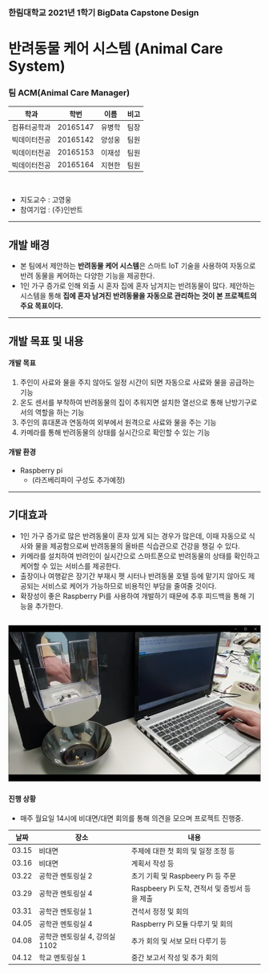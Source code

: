 ### 한림대학교 2021년 1학기 BigData Capstone Design
# 반려동물 케어 시스템 (Animal Care System)

### 팀 ACM(Animal Care Manager)
|학과|학번|이름|비고|
|----------|---------|----------|---------|
|컴퓨터공학과|20165147|유병학|팀장|
|빅데이터전공|20165142|양성웅|팀원|
|빅데이터전공|20165153|이재성|팀원|
|빅데이터전공|20165164|지현한|팀원|
<br>

- 지도교수 : 고영웅 
- 참여기업 : (주)인반트

----------------------
## 개발 배경
- 본 팀에서 제안하는 **반려동물 케어 시스템**은 스마트 IoT 기술을 사용하여 자동으로 반려 동물을 케어하는 다양한 기능을 제공한다. 
- 1인 가구 증가로 인해 외출 시 혼자 집에 혼자 남겨지는 반려동물이 많다. 제안하는 시스템을 통해 **집에 혼자 남겨진 반려동물을 자동으로 관리하는 것이 본 프로젝트의 주요 목표이다.**

----------------------
## 개발 목표 및 내용 
#### 개발 목표
1. 주인이 사료와 물을 주지 않아도 일정 시간이 되면 자동으로 사료와 물을 공급하는 기능
2. 온도 센서를 부착하여 반려동물의 집이 추워지면 설치한 열선으로 통해 난방기구로서의 역할을 하는 기능
3. 주인의 휴대폰과 연동하여 외부에서 원격으로 사료와 물을 주는 기능
4. 카메라를 통해 반려동물의 상태를 실시간으로 확인할 수 있는 기능


#### 개발 환경
- Raspberry pi
    - (라즈베리파이 구성도 추가예정)

----------------------
## 기대효과
- 1인 가구 증가로 많은 반려동물이 혼자 있게 되는 경우가 많은데, 이때 자동으로 식사와 물을 제공함으로써 반려동물의 올바른 식습관으로 건강을 챙길 수 있다.
- 카메라를 설치하여 반려인이 실시간으로 스마트폰으로 반려동물의 상태를 확인하고 케어할 수 있는 서비스를 제공한다.
-  출장이나 여행같은 장기간 부재시 펫 시터나 반려동물 호텔 등에 맡기지 않아도 제공되는 서비스로 케어가 가능하므로 비용적인 부담을 줄여줄 것이다.
-  확장성이 좋은 Raspberry Pi를 사용하여 개발하기 때문에 추후 피드백을 통해 기능을 추가한다.


![사료주기_테스트](./image/사료주기_테스트.png)
----------------------
#### 진행 상황
- 매주 월요일 14시에 비대면/대면 회의를 통해 의견을 모으며 프로젝트 진행중.

|날짜|장소|내용|
|----|------|----|
|03.15|비대면|주제에 대한 첫 회의 및 일정 조정 등|
|03.16|비대면|계획서 작성 등|
|03.22|공학관 멘토링실 2|초기 기획 및 Raspbeery Pi 등 주문 |
|03.29|공학관 멘토링실 4|Raspbeery Pi 도착, 견적서 및 증빙서 등을 제출|
|03.31|공학관 멘토링실 1| 견석서 정정 및 회의 |
|04.05|공학관 멘토링실 4| Raspberry Pi 모듈 다루기 및 회의 |
|04.08|공학관 멘토링실 4, 강의실 1102| 추가 회의 및 서보 모터 다루기 등|
|04.12|학교 멘토링실 1| 중간 보고서 작성 및 추가 회의|






